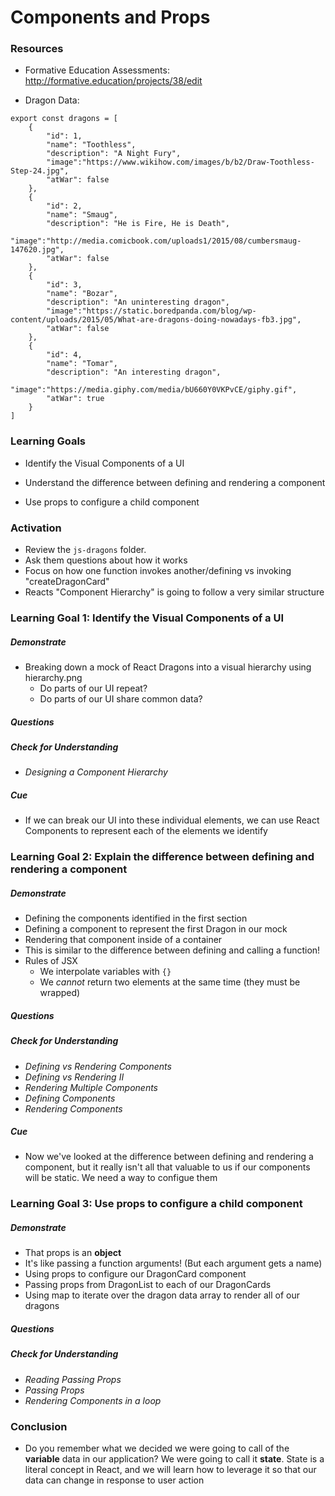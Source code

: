 # Components and Props

### Resources

* Formative Education Assessments: <http://formative.education/projects/38/edit>

* Dragon Data:

```
export const dragons = [
    {
        "id": 1,
        "name": "Toothless",
        "description": "A Night Fury",
        "image":"https://www.wikihow.com/images/b/b2/Draw-Toothless-Step-24.jpg",
        "atWar": false
    },
    {
        "id": 2,
        "name": "Smaug",
        "description": "He is Fire, He is Death",
        "image":"http://media.comicbook.com/uploads1/2015/08/cumbersmaug-147620.jpg",
        "atWar": false
    },
    {
        "id": 3,
        "name": "Bozar",
        "description": "An uninteresting dragon",
        "image":"https://static.boredpanda.com/blog/wp-content/uploads/2015/05/What-are-dragons-doing-nowadays-fb3.jpg",
        "atWar": false
    },
    {
        "id": 4,
        "name": "Tomar",
        "description": "An interesting dragon",
        "image":"https://media.giphy.com/media/bU660Y0VKPvCE/giphy.gif",
        "atWar": true
    }
]
```



### Learning Goals

* Identify the Visual Components of a UI

* Understand the difference between defining and rendering a component

* Use props to configure a child component



### Activation

* Review the `js-dragons` folder.
* Ask them questions about how it works
* Focus on how one function invokes another/defining vs invoking "createDragonCard"
* Reacts "Component Hierarchy" is going to follow a very similar structure



### Learning Goal 1: Identify the Visual Components of a UI

##### Demonstrate

* Breaking down a mock of React Dragons into a visual hierarchy using hierarchy.png 
  * Do parts of our UI repeat?
  * Do parts of our UI share common data?

##### Questions

##### Check for Understanding

* *Designing a Component Hierarchy*

##### Cue

* If we can break our UI into these individual elements, we can use React Components to represent each of the elements we identify



### Learning Goal 2: Explain the difference between defining and rendering a component

##### Demonstrate

* Defining the components identified in the first section
* Defining a component to represent the first Dragon in our mock
* Rendering that component inside of a container
* This is similar to the difference between defining and calling a function!
* Rules of JSX
  * We interpolate variables with `{}`
  * We *cannot* return two elements at the same time (they must be wrapped)

##### Questions

##### Check for Understanding

* *Defining vs Rendering Components*
* *Defining vs Rendering II*
* *Rendering Multiple Components*
* *Defining Components*
* *Rendering Components*

##### Cue

* Now we've looked at the difference between defining and rendering a component, but it really isn't all that valuable to us if our components will be static. We need a way to configue them



### Learning Goal 3: Use props to configure a child component

##### Demonstrate

* That props is an **object**
* It's like passing a function arguments! (But each argument gets a name)
* Using props to configure our DragonCard component
* Passing props from DragonList to each of our DragonCards
* Using map to iterate over the dragon data array to render all of our dragons

##### Questions

##### Check for Understanding

* *Reading Passing Props*
* *Passing Props*
* *Rendering Components in a loop*



### Conclusion 

* Do you remember what we decided we were going to call of the **variable** data in our application?
  We were going to call it **state**. State is a literal concept in React, and we will learn how to leverage it so that our data can change in response to user action